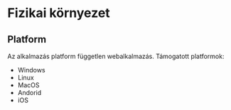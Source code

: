 # Fizikai környezet

## Platform

Az alkalmazás platform független webalkalmazás. 
Támogatott platformok: 
- Windows
- Linux
- MacOS
- Andorid
- iOS